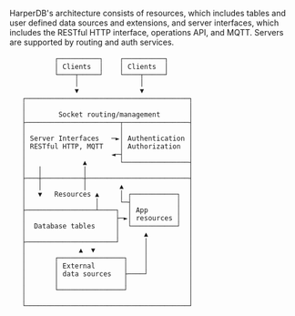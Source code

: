 HarperDB's architecture consists of resources, which includes tables and user defined data sources and extensions, and server interfaces, which includes the RESTful HTTP interface, operations API, and MQTT. Servers are supported by routing and auth services.


```
           ┌──────────┐    ┌──────────┐
           │ Clients  │    │ Clients  │
           └────┬─────┘    └────┬─────┘
                │               │
                ▼               ▼
   ┌────────────────────────────────────────┐
   │                                        │
   │        Socket routing/management       │
   ├───────────────────────┬────────────────┤
   │                       │                │
   │ Server Interfaces   ─►│ Authentication │
   │ RESTful HTTP, MQTT    │ Authorization  │
   │                     ◄─┤                │
   │              ▲        └────────────────┤
   │   │          │                         │
   ├───┼──────────┼─────────────────────────┤
   │   │          │        ▲                │
   │   ▼   Resources ▲     │ ┌───────────┐  │
   │                 │     └─┤           │  │
   ├─────────────────┴────┐  │ App       │  │
   │                      ├─►│ resources │  │
   │  Database tables     │  └───────────┘  │
   │                      │      ▲          │
   ├──────────────────────┘      │          │
   │             ▲  ▼            │          │
   │       ┌────────────────┐    │          │
   │       │ External       │    │          │
   │       │ data sources   ├────┘          │
   │       │                │               │
   │       └────────────────┘               │
   │                                        │
   └────────────────────────────────────────┘
```

